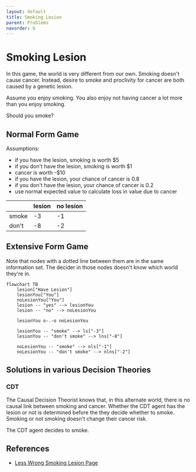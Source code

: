 ```yaml
---
layout: default
title: Smoking Lesion
parent: Problems
navorder: 6
---
```


# Smoking Lesion

In this game, the world is very different from our own. Smoking doesn't cause cancer. Instead, desire to smoke and proclivity for cancer are both caused by a genetic lesion.

Assume you enjoy smoking. You also enjoy not having cancer a lot more than you enjoy smoking.

Should you smoke?

## Normal Form Game

Assumptions:
* if you have the lesion, smoking is worth $5
* if you don't have the lesion, smoking is worth $1
* cancer is worth -$10
* if you have the lesion, your chance of cancer is 0.8
* if you don't have the lesion, your chance of cancer is 0.2
* use normal expected value to calculate loss in value due to cancer

| | lesion | no lesion |
|---|---|---|
| smoke | -3 | -1 |
| don't  | -8 | -2 |

## Extensive Form Game

Note that nodes with a dotted line between them are in the same information set. The decider in those nodes doesn't know which world they're in.

```mermaid
flowchart TB
	lesion["Have Lesion"]
	lesionYou["You"]
	noLesionYou["You"]
	lesion -- "yes" --> lesionYou
	lesion -- "no" --> noLesionYou
	
	lesionYou o-.-o noLesionYou

	lesionYou -- "smoke" --> ls["-3"]
	lesionYou -- "don't smoke" --> lns["-8"]

	noLesionYou -- "smoke" --> nls["-1"]
	noLesionYou -- "don't smoke" --> nlns["-2"]
```

## Solutions in various Decision Theories

### CDT

The Causal Decision Theorist knows that, in this alternate world, there is no causal link between smoking and cancer. Whether the CDT agent has the lesion or not is determined before the they decide whether to smoke. Smoking or not smoking doesn't change their cancer risk.

The CDT agent decides to smoke.

## References

* [Less Wrong Smoking Lesion Page](https://www.lesswrong.com/tag/smoking-lesion)
